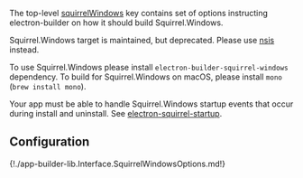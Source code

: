 The top-level [squirrelWindows](configuration.md#squirrelWindows) key contains set of options instructing electron-builder on how it should build Squirrel.Windows.

Squirrel.Windows target is maintained, but deprecated. Please use [nsis](nsis.md) instead.

To use Squirrel.Windows please install `electron-builder-squirrel-windows` dependency.
To build for Squirrel.Windows on macOS, please install `mono` (`brew install mono`).

Your app must be able to handle Squirrel.Windows startup events that occur during install and uninstall. See [electron-squirrel-startup](https://github.com/mongodb-js/electron-squirrel-startup).

## Configuration

  {!./app-builder-lib.Interface.SquirrelWindowsOptions.md!}